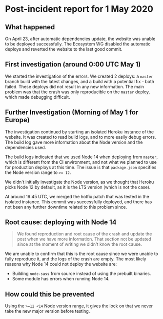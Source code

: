 # Post-incident report for 1 May 2020

## What happened

On April 23, after automatic dependencies update, the website was unable to be deployed successfully. The Ecosystem WG disabled the automatic deploys and reverted the website to the last good commit.

## First investigation (around 0:00 UTC May 1)

We started the investigation of the errors. We created 2 deploys: a `master` branch build with the latest changes, and a build with a potential fix - both failed. These deploys did not result in any new information. The main problem was that the crash was only reproducible on the `master` deploy, which made debugging difficult.

## Further Investigation (Morning of May 1 for Europe)

The investigation continued by starting an isolated Heroku instance of the website. It was created to read build logs, and to more easily debug errors. The build log gave more information about the Node version and the dependencies used.

The build logs indicated that we used Node 14 when deploying from `master`, which is different from the CI environment, and not what we planned to use for production deploys at this time. The issue is that `package.json` specifies the Node version range to `>= 12`.

We didn't initially investigate the Node version, as we thought that Heroku picks Node 12 by default, as it is the LTS version (which is not the case).

At around 19:45 UTC, we merged the hotfix patch that was tested in the isolated instance. This commit was successfully deployed, and there has not been any further downtime related to this problem since.

## Root cause: deploying with Node 14

> We found reproduction and root cause of the crash and update the post when we have more information.
> That section not be updated since at the moment of writing we didn't know the root cause.

We are unable to confirm that this is the root cause since we were unable to fully reproduce it, and the logs of the crash are empty. The most likely reasons why Node 14 could not deploy the website are:

- Building `node-sass` from source instead of using the prebuilt binaries.
- Some module has errors when running Node 14.

## How could this be prevented

Using the `>=12 <14` Node version range, it gives the lock on that we never take the new major version before testing.
